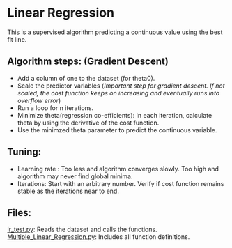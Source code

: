 # Linear Regression

This is a supervised algorithm predicting a continuous value using the best fit line.

## Algorithm steps: (Gradient Descent)

- Add a column of one to the dataset (for theta0).
- Scale the predictor variables (*Important step for gradient descent. If not scaled, the cost function keeps on increasing and eventually runs into overflow error*)
- Run a loop for n iterations.
- Minimize theta(regression co-efficients): In each iteration, calculate theta by using the derivative of the cost function.
- Use the minimzed theta parameter to predict the continuous variable.

## Tuning:

- Learning rate : Too less and algorithm converges slowly. Too high and algorithm may never find global minima.
- Iterations: Start with an arbitrary number. Verify if cost function remains stable as the iterations near to end.

## Files:
[lr_test.py](https://github.com/Rohan9920/ML-Algorithm-Implementations/blob/main/Linear_Regression/lr_test.py): Reads the dataset and calls the functions.  
[Multiple_Linear_Regression.py](https://github.com/Rohan9920/ML-Algorithm-Implementations/blob/main/Linear_Regression/Multiple_Linear_Regression.py): Includes all function definitions.
